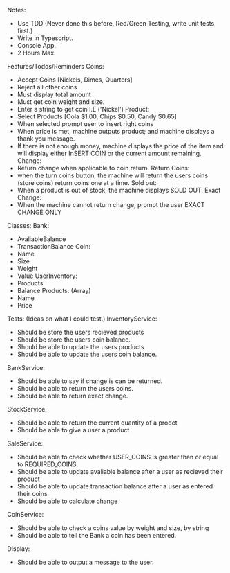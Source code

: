 Notes:
- Use TDD (Never done this before, Red/Green Testing, write unit tests first.)
- Write in Typescript.
- Console App.
- 2 Hours Max.

Features/Todos/Reminders
  Coins:
  - Accept Coins [Nickels, Dimes, Quarters]
  - Reject all other coins
  - Must display total amount
  - Must get coin weight and size.
  - Enter a string to get coin I.E ('Nickel')
  Product:
  - Select Products [Cola $1.00, Chips $0.50, Candy $0.65]
  - When selected prompt user to insert right coins
  - When price is met, machine outputs product; and machine displays a thank you message.
  - If there is not enough money, machine displays the price of the item and will display either InSERT COIN or the current amount remaining.
  Change:
  - Return change when applicable to coin return.
  Return Coins:
  - when the turn coins button, the machine will return the users coins (store coins) return coins one at a time.
  Sold out:
  - When a product is out of stock, the machine displays SOLD OUT.
  Exact Change:
  - When the machine cannot return change, prompt the user EXACT CHANGE ONLY

Classes:
  Bank:
  - AvaliableBalance
  - TransactionBalance
  Coin:
  - Name
  - Size
  - Weight
  - Value
  UserInventory:
  - Products
  - Balance
  Products: (Array)
  - Name
  - Price


Tests: (Ideas on what I could test.)
  InventoryService:
  - Should be store the users recieved products
  - Should be store the users coin balance.
  - Should be able to update the users products
  - Should be able to update the users coin balance.

  BankService:
  - Should be able to say if change is can be returned.
  - Should be able to return the users coins.
  - Should be able to return exact change.

  StockService:
  - Should be able to return the current quantity of a prodct
  - Should be able to give a user a product

  SaleService:
  - Should be able to check whether USER_COINS is greater than or equal to REQUIRED_COINS.
  - Should be able to update avaliable balance after a user as recieved their product
  - Should be able to update transaction balance after a user as entered their coins
  - Should be able to calculate change

  CoinService:
  - Should be able to check a coins value by weight and size, by string
  - Should be able to tell the Bank a coin has been entered.

  Display:
  - Should be able to output a message to the user.